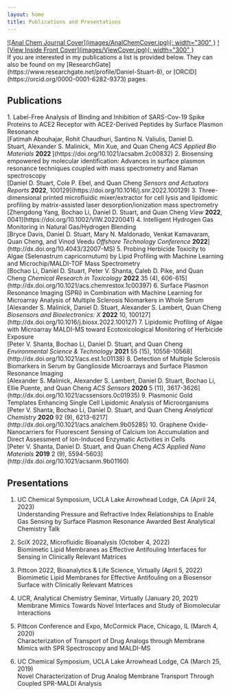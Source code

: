```yaml
---
layout: home
title: Publications and Presentations
---
```

<html>

</html>

<div markdown="1" class="body">
<div markdown="1" class="center">
<a href="https://pubs.acs.org/doi/10.1021/acs.analchem.9b05285" target="_blank" rel="noreferrer noopener">![Anal Chem Journal Cover](images/AnalChemCover.jpg){: width="300" }</a>
<a href="https://onlinelibrary.wiley.com/doi/10.1002/VIW.20220041" target="_blank" rel="noreferrer noopener">![View Inside Front Cover](images/ViewCover.jpg){: width="300" }</a>
</div>
If you are interested in my publications a list is provided below. They can also be found on my [ResearchGate](https://www.researchgate.net/profile/Daniel-Stuart-8), or [ORCID](https://orcid.org/0000-0001-6282-9373) pages.

## Publications ##
<div markdown="1" class="list">
1. Label-Free Analysis of Binding and Inhibition of SARS-Cov-19 Spike Proteins to ACE2 Receptor with ACE2-Derived Peptides by Surface Plasmon Resonance <br>
[Fatimah Abouhajar, Rohit Chaudhuri, Santino N. Valiulis, Daniel D. Stuart, Alexander S. Malinick,  Min Xue, and Quan Cheng <em>ACS Applied Bio Materials</em> <strong>2022 </strong>](https://doi.org/10.1021/acsabm.2c00832)
2. Biosensing empowered by molecular identification: Advances in surface plasmon resonance techniques coupled with mass spectrometry and Raman spectroscopy <br> 
[Daniel D. Stuart, Cole P. Ebel, and Quan Cheng <em>Sensors and Actuators Reports</em> <strong>2022</strong>, 100129](https://doi.org/10.1016/j.snr.2022.100129)
3. Three-dimensional printed microfluidic mixer/extractor for cell lysis and lipidomic profiling by matrix-assisted laser desorption/ionization mass spectrometry <br>
[Zhengdong Yang, Bochao Li, Daniel D. Stuart, and Quan Cheng <em>View</em> <strong>2022</strong>, 0041](https://doi.org/10.1002/VIW.20220041)
4. Intelligent Hydrogen Gas Monitoring in Natural Gas/Hydrogen Blending <br>
[Bryce Davis,  Daniel D. Stuart, Mary N. Maldonado, Venkat Kamavaram,  Quan Cheng, and Vinod Veedu <em>Offshore Technology Conference</em> <strong>2022</strong>](http://dx.doi.org/10.4043/32007-MS)
5. Probing Herbicide Toxicity to Algae (Selenastrum capricornutum) by Lipid Profiling with Machine Learning and Microchip/MALDI-TOF Mass Spectrometry <br>
[Bochao Li, Daniel D. Stuart, Peter V. Shanta, Caleb D. Pike, and Quan Cheng <em>Chemical Research in Toxicology</em> <strong>2022</strong> 35 (4), 606-615](http://dx.doi.org/10.1021/acs.chemrestox.1c00397)
6. Surface Plasmon Resonance Imaging (SPRi) in Combination with Machine Learning for Microarray Analysis of Multiple Sclerosis Niomarkers in Whole Serum <br>
[Alexander S. Malinick, Daniel D. Stuart, Alexander S. Lambert, Quan Cheng <em>Biosensors and Bioelectronics: X</em> <strong>2022</strong> 10, 100127](http://dx.doi.org/10.1016/j.biosx.2022.100127)
7. Lipidomic Profiling of Algae with Microarray MALDI-MS toward Ecotoxicological Monitoring of Herbicide Exposure <br>
[Peter V. Shanta, Bochao Li, Daniel D. Stuart, and Quan Cheng <em>Environmental Science & Technology</em> <strong>2021</strong> 55 (15), 10558-10568](http://dx.doi.org/10.1021/acs.est.1c01138)
8. Detection of Multiple Sclerosis Biomarkers in Serum by Ganglioside Microarrays and Surface Plasmon Resonance Imaging <br>
[Alexander S. Malinick, Alexander S. Lambert, Daniel D. Stuart, Bochao Li, Ellie Puente, and Quan Cheng <em>ACS Sensors</em> <strong>2020</strong> 5 (11), 3617-3626](http://dx.doi.org/10.1021/acssensors.0c01935)
9. Plasmonic Gold Templates Enhancing Single Cell Lipidomic Analysis of Microorganisms <br>
[Peter V. Shanta, Bochao Li, Daniel D. Stuart, and Quan Cheng <em>Analytical Chemistry</em> <strong>2020</strong> 92 (9), 6213-6217](http://dx.doi.org/10.1021/acs.analchem.9b05285)
10. Graphene Oxide-Nanocarriers for Fluorescent Sensing of Calcium Ion Accumulation and Direct Assessment of Ion-Induced Enzymatic Activities in Cells <br> 
[Peter V. Shanta, Daniel D. Stuart, and Quan Cheng <em>ACS Applied Nano Materials</em> <strong>2019</strong> 2 (9), 5594-5603](http://dx.doi.org/10.1021/acsanm.9b01160)
</div>

## Presentations ##
<div markdown="1" class="list">

1. UC Chemical Symposium, UCLA Lake Arrowhead Lodge, CA (April 24, 2023) <br>
Understanding Pressure and Refractive Index Relationships to Enable Gas Sensing by Surface Plasmon Resonance
Awarded Best Analytical Chemistry Talk

2. SciX 2022, Microfluidic Bioanalysis (October 4, 2022)  
Biomimetic Lipid Membranes as Effective Antifouling Interfaces for Sensing in Clinically Relevant Matrices

3. Pittcon 2022, Bioanalytics & Life Science, Virtually (April 5, 2022)  
Biomimetic Lipid Membranes for Effective Antifouling on a Biosensor Surface with Clinically Relevant Matrices 

4. UCR, Analytical Chemistry Seminar, Virtually (January 20, 2021)  
Membrane Mimics Towards Novel Interfaces and Study of Biomolecular Interactions 

5. Pittcon Conference and Expo, McCormick Place, Chicago, IL (March 4, 2020)  
Characterization of Transport of Drug Analogs through Membrane Mimics with SPR Spectroscopy and MALDI-MS
		
6. UC Chemical Symposium, UCLA Lake Arrowhead Lodge, CA (March 25, 2019)  
Novel Characterization of Drug Analog Membrane Transport Through Coupled SPR-MALDI Analysis
</div>
</div>
